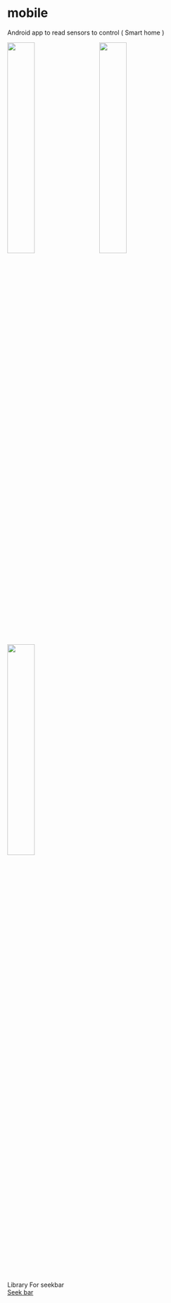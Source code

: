 # mobile

Android app to read sensors to control ( Smart home )<br>




<div>

<img src = "https://user-images.githubusercontent.com/54688005/125537609-783c9cb7-97de-4065-8b95-b66e0ceffe9a.jpeg" width = 35%>
  <img width ="5%"/> 
<img src = "https://user-images.githubusercontent.com/54688005/125537610-c03b6064-063b-421c-be7b-de70b182b464.jpeg" width = 35%>
</div>

<img src = "https://user-images.githubusercontent.com/54688005/125537606-a7bb441f-30f2-4a79-9148-6496be753770.jpeg" width = 35%>


<br><br><br>















Library For seekbar <br>
[Seek bar](https://github.com/woxingxiao/BubbleSeekBar)



